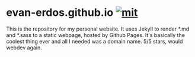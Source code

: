 evan-erdos.github.io [![mit][]][license]
========================================

This is the repository for my personal website.
It uses Jekyll to render *.md and *.sass to a static webpage, hosted by Github Pages.
It's basically the coolest thing ever and all I needed was a domain name.
5/5 stars, would webdev again.


[mit]: <http://img.shields.io/:license-MIT-blue.svg?style=plastic>
[license]: <http://bescott.mit-license.org>






